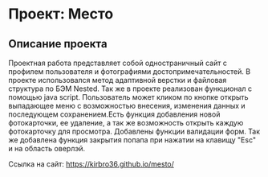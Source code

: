 # Проект: Место

## Описание проекта

Проектная работа представляет собой одностраничный сайт с профилем пользователя и фотографиями достопримечательностей.
В проекте использовался метод адаптивной верстки и файловая структура по БЭМ Nested. Так же в проекте реализован функционал с помощью java script. Пользователь может кликом по кнопке открыть выпадающее меню с возможностью внесения, изменения данных и последующем сохранением.Есть функция добавления новой фотокарточки, ее удаление, а так же возможность открыть каждую фотокарточку для просмотра. Добавлены функции валидации форм. Так же добавлена функция закрытия попапа при нажатии на клавищу "Esc" и на область оверлэй.

Ссылка на сайт: https://kirbro36.github.io/mesto/
